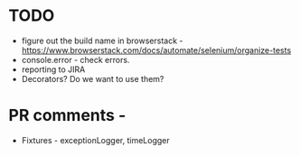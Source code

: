 # TODO

- figure out the build name in browserstack - https://www.browserstack.com/docs/automate/selenium/organize-tests
- console.error - check errors.
- reporting to JIRA
- Decorators? Do we want to use them?

# PR comments -

- Fixtures - exceptionLogger, timeLogger
